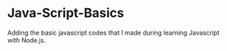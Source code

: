 # Java-Script-Basics
Adding the basic javascript codes that I made during learning Javascript with Node.js. 
